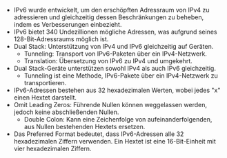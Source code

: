 
- IPv6 wurde entwickelt, um den erschöpften Adressraum von IPv4 zu adressieren und gleichzeitig dessen Beschränkungen zu beheben, indem es Verbesserungen einbezieht.
- IPv6 bietet 340 Undezillionen mögliche Adressen, was aufgrund seines 128-Bit-Adressraums möglich ist.
- Dual Stack: Unterstützung von IPv4 und IPv6 gleichzeitig auf Geräten.
    - Tunneling: Transport von IPv6-Paketen über ein IPv4-Netzwerk.
    - Translation: Übersetzung von IPv6 zu IPv4 und umgekehrt.
- Dual Stack-Geräte unterstützen sowohl IPv4 als auch IPv6 gleichzeitig.
    - Tunneling ist eine Methode, IPv6-Pakete über ein IPv4-Netzwerk zu transportieren.
- IPv6-Adressen bestehen aus 32 hexadezimalen Werten, wobei jedes "x" einen Hextet darstellt.
- Omit Leading Zeros: Führende Nullen können weggelassen werden, jedoch keine abschließenden Nullen.
    - Double Colon: Kann eine Zeichenfolge von aufeinanderfolgenden, aus Nullen bestehenden Hextets ersetzen.
- Das Preferred Format bedeutet, dass IPv6-Adressen alle 32 hexadezimalen Ziffern verwenden. Ein Hextet ist eine 16-Bit-Einheit mit vier hexadezimalen Ziffern.